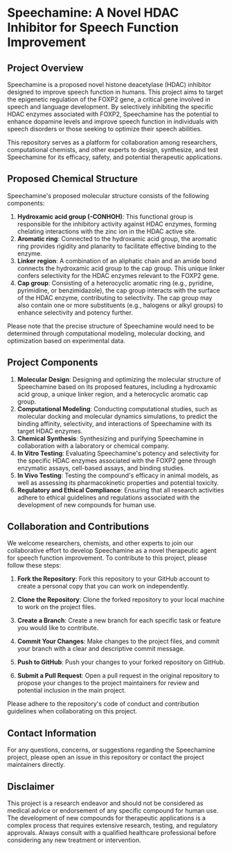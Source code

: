 # Speechamine: A Novel HDAC Inhibitor for Speech Function Improvement

## Project Overview

Speechamine is a proposed novel histone deacetylase (HDAC) inhibitor designed to improve speech function in humans. This project aims to target the epigenetic regulation of the FOXP2 gene, a critical gene involved in speech and language development. By selectively inhibiting the specific HDAC enzymes associated with FOXP2, Speechamine has the potential to enhance dopamine levels and improve speech function in individuals with speech disorders or those seeking to optimize their speech abilities.

This repository serves as a platform for collaboration among researchers, computational chemists, and other experts to design, synthesize, and test Speechamine for its efficacy, safety, and potential therapeutic applications.

## Proposed Chemical Structure

Speechamine's proposed molecular structure consists of the following components:

1. **Hydroxamic acid group (-CONHOH)**: This functional group is responsible for the inhibitory activity against HDAC enzymes, forming chelating interactions with the zinc ion in the HDAC active site.
2. **Aromatic ring**: Connected to the hydroxamic acid group, the aromatic ring provides rigidity and planarity to facilitate effective binding to the enzyme.
3. **Linker region**: A combination of an aliphatic chain and an amide bond connects the hydroxamic acid group to the cap group. This unique linker confers selectivity for the HDAC enzymes relevant to the FOXP2 gene.
4. **Cap group**: Consisting of a heterocyclic aromatic ring (e.g., pyridine, pyrimidine, or benzimidazole), the cap group interacts with the surface of the HDAC enzyme, contributing to selectivity. The cap group may also contain one or more substituents (e.g., halogens or alkyl groups) to enhance selectivity and potency further.

Please note that the precise structure of Speechamine would need to be determined through computational modeling, molecular docking, and optimization based on experimental data.

## Project Components

1. **Molecular Design**: Designing and optimizing the molecular structure of Speechamine based on its proposed features, including a hydroxamic acid group, a unique linker region, and a heterocyclic aromatic cap group.
2. **Computational Modeling**: Conducting computational studies, such as molecular docking and molecular dynamics simulations, to predict the binding affinity, selectivity, and interactions of Speechamine with its target HDAC enzymes.
3. **Chemical Synthesis**: Synthesizing and purifying Speechamine in collaboration with a laboratory or chemical company.
4. **In Vitro Testing**: Evaluating Speechamine's potency and selectivity for the specific HDAC enzymes associated with the FOXP2 gene through enzymatic assays, cell-based assays, and binding studies.
5. **In Vivo Testing**: Testing the compound's efficacy in animal models, as well as assessing its pharmacokinetic properties and potential toxicity.
6. **Regulatory and Ethical Compliance**: Ensuring that all research activities adhere to ethical guidelines and regulations associated with the development of new compounds for human use.

## Collaboration and Contributions

We welcome researchers, chemists, and other experts to join our collaborative effort to develop Speechamine as a novel therapeutic agent for speech function improvement. To contribute to this project, please follow these steps:

1. **Fork the Repository**: Fork this repository to your GitHub account to create a personal copy that you can work on independently.
2. **Clone the Repository**: Clone the forked repository to your local machine to work on the project files.
3. **Create a Branch**: Create a new branch for each specific task or feature you would like to contribute.
4. **Commit Your Changes**: Make changes to the project files, and commit your branch with a clear and descriptive commit message.
5. **Push to GitHub**: Push your changes to your forked repository on GitHub.

6. **Submit a Pull Request**: Open a pull request in the original repository to propose your changes to the project maintainers for review and potential inclusion in the main project.

Please adhere to the repository's code of conduct and contribution guidelines when collaborating on this project.

## Contact Information

For any questions, concerns, or suggestions regarding the Speechamine project, please open an issue in this repository or contact the project maintainers directly.

## Disclaimer

This project is a research endeavor and should not be considered as medical advice or endorsement of any specific compound for human use. The development of new compounds for therapeutic applications is a complex process that requires extensive research, testing, and regulatory approvals. Always consult with a qualified healthcare professional before considering any new treatment or intervention.
